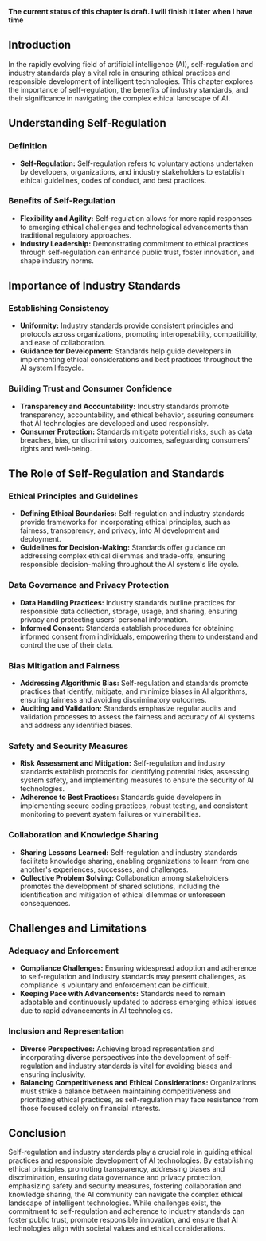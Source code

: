 **The current status of this chapter is draft. I will finish it later when I have time**

Introduction
------------

In the rapidly evolving field of artificial intelligence (AI), self-regulation and industry standards play a vital role in ensuring ethical practices and responsible development of intelligent technologies. This chapter explores the importance of self-regulation, the benefits of industry standards, and their significance in navigating the complex ethical landscape of AI.

Understanding Self-Regulation
-----------------------------

### Definition

* **Self-Regulation:** Self-regulation refers to voluntary actions undertaken by developers, organizations, and industry stakeholders to establish ethical guidelines, codes of conduct, and best practices.

### Benefits of Self-Regulation

* **Flexibility and Agility:** Self-regulation allows for more rapid responses to emerging ethical challenges and technological advancements than traditional regulatory approaches.
* **Industry Leadership:** Demonstrating commitment to ethical practices through self-regulation can enhance public trust, foster innovation, and shape industry norms.

Importance of Industry Standards
--------------------------------

### Establishing Consistency

* **Uniformity:** Industry standards provide consistent principles and protocols across organizations, promoting interoperability, compatibility, and ease of collaboration.
* **Guidance for Development:** Standards help guide developers in implementing ethical considerations and best practices throughout the AI system lifecycle.

### Building Trust and Consumer Confidence

* **Transparency and Accountability:** Industry standards promote transparency, accountability, and ethical behavior, assuring consumers that AI technologies are developed and used responsibly.
* **Consumer Protection:** Standards mitigate potential risks, such as data breaches, bias, or discriminatory outcomes, safeguarding consumers' rights and well-being.

The Role of Self-Regulation and Standards
-----------------------------------------

### Ethical Principles and Guidelines

* **Defining Ethical Boundaries:** Self-regulation and industry standards provide frameworks for incorporating ethical principles, such as fairness, transparency, and privacy, into AI development and deployment.
* **Guidelines for Decision-Making:** Standards offer guidance on addressing complex ethical dilemmas and trade-offs, ensuring responsible decision-making throughout the AI system's life cycle.

### Data Governance and Privacy Protection

* **Data Handling Practices:** Industry standards outline practices for responsible data collection, storage, usage, and sharing, ensuring privacy and protecting users' personal information.
* **Informed Consent:** Standards establish procedures for obtaining informed consent from individuals, empowering them to understand and control the use of their data.

### Bias Mitigation and Fairness

* **Addressing Algorithmic Bias:** Self-regulation and standards promote practices that identify, mitigate, and minimize biases in AI algorithms, ensuring fairness and avoiding discriminatory outcomes.
* **Auditing and Validation:** Standards emphasize regular audits and validation processes to assess the fairness and accuracy of AI systems and address any identified biases.

### Safety and Security Measures

* **Risk Assessment and Mitigation:** Self-regulation and industry standards establish protocols for identifying potential risks, assessing system safety, and implementing measures to ensure the security of AI technologies.
* **Adherence to Best Practices:** Standards guide developers in implementing secure coding practices, robust testing, and consistent monitoring to prevent system failures or vulnerabilities.

### Collaboration and Knowledge Sharing

* **Sharing Lessons Learned:** Self-regulation and industry standards facilitate knowledge sharing, enabling organizations to learn from one another's experiences, successes, and challenges.
* **Collective Problem Solving:** Collaboration among stakeholders promotes the development of shared solutions, including the identification and mitigation of ethical dilemmas or unforeseen consequences.

Challenges and Limitations
--------------------------

### Adequacy and Enforcement

* **Compliance Challenges:** Ensuring widespread adoption and adherence to self-regulation and industry standards may present challenges, as compliance is voluntary and enforcement can be difficult.
* **Keeping Pace with Advancements:** Standards need to remain adaptable and continuously updated to address emerging ethical issues due to rapid advancements in AI technologies.

### Inclusion and Representation

* **Diverse Perspectives:** Achieving broad representation and incorporating diverse perspectives into the development of self-regulation and industry standards is vital for avoiding biases and ensuring inclusivity.
* **Balancing Competitiveness and Ethical Considerations:** Organizations must strike a balance between maintaining competitiveness and prioritizing ethical practices, as self-regulation may face resistance from those focused solely on financial interests.

Conclusion
----------

Self-regulation and industry standards play a crucial role in guiding ethical practices and responsible development of AI technologies. By establishing ethical principles, promoting transparency, addressing biases and discrimination, ensuring data governance and privacy protection, emphasizing safety and security measures, fostering collaboration and knowledge sharing, the AI community can navigate the complex ethical landscape of intelligent technologies. While challenges exist, the commitment to self-regulation and adherence to industry standards can foster public trust, promote responsible innovation, and ensure that AI technologies align with societal values and ethical considerations.
